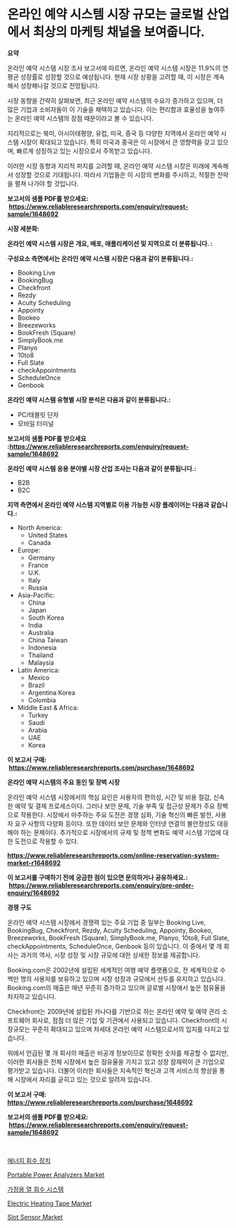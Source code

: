 <p><h1>온라인 예약 시스템 시장 규모는 글로벌 산업에서 최상의 마케팅 채널을 보여줍니다.</h1></p><p><strong>요약</strong></p>
<p><p>온라인 예약 시스템 시장 조사 보고서에 따르면, 온라인 예약 시스템 시장은 11.9%의 연평균 성장률로 성장할 것으로 예상됩니다. 현재 시장 상황을 고려할 때, 이 시장은 계속해서 성장해나갈 것으로 전망됩니다.</p><p>시장 동향을 간략히 살펴보면, 최근 온라인 예약 시스템의 수요가 증가하고 있으며, 더 많은 기업과 소비자들이 이 기술을 채택하고 있습니다. 이는 편리함과 효율성을 높여주는 온라인 예약 시스템의 장점 때문이라고 볼 수 있습니다.</p><p>지리적으로는 북미, 아시아태평양, 유럽, 미국, 중국 등 다양한 지역에서 온라인 예약 시스템 시장이 확대되고 있습니다. 특히 미국과 중국은 이 시장에서 큰 영향력을 갖고 있으며, 빠르게 성장하고 있는 시장으로서 주목받고 있습니다.</p><p>이러한 시장 동향과 지리적 퍼지를 고려할 때, 온라인 예약 시스템 시장은 미래에 계속해서 성장할 것으로 기대됩니다. 따라서 기업들은 이 시장의 변화를 주시하고, 적절한 전략을 펼쳐 나가야 할 것입니다.</p></p>
<p><strong>보고서의 샘플 PDF를 받으세요: &nbsp;<a href="https://www.reliableresearchreports.com/enquiry/request-sample/1648692">https://www.reliableresearchreports.com/enquiry/request-sample/1648692</a></strong></p>
<p><strong>시장 세분화:</strong></p>
<p><strong> 온라인 예약 시스템 시장은 개요, 배포, 애플리케이션 및 지역으로 더 분류됩니다. :</strong></p>
<p><strong>구성요소 측면에서는 온라인 예약 시스템 시장은 다음과 같이 분류됩니다.:</strong></p>
<p><ul><li>Booking Live</li><li>BookingBug</li><li>Checkfront</li><li>Rezdy</li><li>Acuity Scheduling</li><li>Appointy</li><li>Bookeo</li><li>Breezeworks</li><li>BookFresh (Square)</li><li>SimplyBook.me</li><li>Planyo</li><li>10to8</li><li>Full Slate</li><li>checkAppointments</li><li>ScheduleOnce</li><li>Genbook</li></ul></p>
<p><strong> 온라인 예약 시스템 유형별 시장 분석은 다음과 같이 분류됩니다.:</strong></p>
<p><ul><li>PC/태블릿 단자</li><li>모바일 터미널</li></ul></p>
<p><strong>보고서의 샘플 PDF를 받으세요 :<a href="https://www.reliableresearchreports.com/enquiry/request-sample/1648692">https://www.reliableresearchreports.com/enquiry/request-sample/1648692</a></strong></p>
<p><strong> 온라인 예약 시스템 응용 분야별 시장 산업 조사는 다음과 같이 분류됩니다.:</strong></p>
<p><ul><li>B2B</li><li>B2C</li></ul></p>
<p><strong>지역 측면에서 온라인 예약 시스템 지역별로 이용 가능한 시장 플레이어는 다음과 같습니다.:</strong></p>
<p><ul>
    <li>
        North America:
        <ul>
            <li>United States</li>
            <li>Canada</li>
        </ul>
    </li>
    <li>
        Europe:
        <ul>
            <li>Germany</li>
            <li>France</li>
            <li>U.K.</li>
            <li>Italy</li>
            <li>Russia</li>
        </ul>
    </li>
    <li>
        Asia-Pacific:
        <ul>
            <li>China</li>
            <li>Japan</li>
            <li>South Korea</li>
            <li>India</li>
            <li>Australia</li>
            <li>China Taiwan</li>
            <li>Indonesia</li>
            <li>Thailand</li>
            <li>Malaysia</li>
        </ul>
    </li>
    <li>
        Latin America:
        <ul>
            <li>Mexico</li>
            <li>Brazil</li>
            <li>Argentina Korea</li>
            <li>Colombia</li>
        </ul>
    </li>
    <li>
        Middle East & Africa:
        <ul>
            <li>Turkey</li>
            <li>Saudi</li>
            <li>Arabia</li>
            <li>UAE</li>
            <li>Korea</li>
        </ul>
    </li>
    </ul></p>
<p><strong>이 보고서 구매: &nbsp;<a href="https://www.reliableresearchreports.com/purchase/1648692">https://www.reliableresearchreports.com/purchase/1648692</a></strong></p>
<p><strong>온라인 예약 시스템의 주요 동인 및 장벽 시장</strong></p>
<p><p>온라인 예약 시스템 시장에서의 핵심 요인은 사용자의 편의성, 시간 및 비용 절감, 신속한 예약 및 결제 프로세스이다. 그러나 보안 문제, 기술 부족 및 접근성 문제가 주요 장벽으로 작용한다. 시장에서 마주하는 주요 도전은 경쟁 심화, 기술 혁신의 빠른 발전, 사용자 요구 사항의 다양화 등이다. 또한 데이터 보안 문제와 인터넷 연결의 불안정성도 대응해야 하는 문제이다. 추가적으로 시장에서의 규제 및 정책 변화도 예약 시스템 기업에 대한 도전으로 작용할 수 있다.</p></p>
<p><strong><a href="https://www.reliableresearchreports.com/online-reservation-system-market-r1648692">https://www.reliableresearchreports.com/online-reservation-system-market-r1648692</a></strong></p>
<p><strong>이 보고서를 구매하기 전에 궁금한 점이 있으면 문의하거나 공유하세요.: &nbsp;<a href="https://www.reliableresearchreports.com/enquiry/pre-order-enquiry/1648692">https://www.reliableresearchreports.com/enquiry/pre-order-enquiry/1648692</a></strong></p>
<p><strong>경쟁 구도</strong></p>
<p><p>온라인 예약 시스템 시장에서 경쟁력 있는 주요 기업 중 일부는 Booking Live, BookingBug, Checkfront, Rezdy, Acuity Scheduling, Appointy, Bookeo, Breezeworks, BookFresh (Square), SimplyBook.me, Planyo, 10to8, Full Slate, checkAppointments, ScheduleOnce, Genbook 등이 있습니다. 이 중에서 몇 개 회사는 과거의 역사, 시장 성장 및 시장 규모에 대한 상세한 정보를 제공합니다.</p><p>Booking.com은 2002년에 설립된 세계적인 여행 예약 플랫폼으로, 전 세계적으로 수백만 명의 사용자를 보유하고 있으며 시장 성장과 규모에서 선두를 유지하고 있습니다. Booking.com의 매출은 매년 꾸준히 증가하고 있으며 글로벌 시장에서 높은 점유율을 차지하고 있습니다.</p><p>Checkfront는 2009년에 설립된 카나다를 기반으로 하는 온라인 예약 및 예약 관리 소프트웨어 회사로, 점점 더 많은 기업 및 기관에서 사용되고 있습니다. Checkfront의 시장규모는 꾸준히 확대되고 있으며 차세대 온라인 예약 시스템으로서의 입지를 다지고 있습니다.</p><p>위에서 언급된 몇 개 회사의 매출은 비공개 정보이므로 정확한 숫자를 제공할 수 없지만, 이러한 회사들은 전체 시장에서 높은 점유율을 가지고 있고 성장 잠재력이 큰 기업으로 평가받고 있습니다. 더불어 이러한 회사들은 지속적인 혁신과 고객 서비스의 향상을 통해 시장에서 자리를 굳히고 있는 것으로 알려져 있습니다.</p></p>
<p><strong>이 보고서 구매: &nbsp; <a href="https://www.reliableresearchreports.com/purchase/1648692">https://www.reliableresearchreports.com/purchase/1648692</a></strong></p>
<p><strong>보고서의 샘플 PDF를 받으세요: &nbsp;<a href="https://www.reliableresearchreports.com/enquiry/request-sample/1648692">https://www.reliableresearchreports.com/enquiry/request-sample/1648692</a></strong><strong></strong></p>
<p>&nbsp;</p>
<p><p><a href="https://github.com/darrellockm3ytan895656/Market-Research-Report-List-1/blob/main/218979528303.md">에너지 회수 장치</a></p><p><a href="https://github.com/Sinjinluong3e0awx2m195k76/Market-Research-Report-List-2/blob/main/portable-power-analyzers-market.md">Portable Power Analyzers Market</a></p><p><a href="https://github.com/Penelolack456456/Market-Research-Report-List-1/blob/main/480519028302.md">가정용 열 회수 시스템</a></p><p><a href="https://www.linkedin.com/pulse/electric-heating-tape-market-report-reveals-latest-trends-wkicc?trackingId=ZU63MfHW9P9h27R80gzBig%3D%3D">Electric Heating Tape Market</a></p><p><a href="https://www.linkedin.com/pulse/slot-sensor-market-exploring-share-trends-future-growth-lu7nc?trackingId=Gymv7MqCp25H10SkrALWTA%3D%3D">Slot Sensor Market</a></p></p>